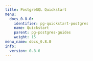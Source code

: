 ```yaml
---
title: PostgreSQL Quickstart
menu:
  docs_0.8.0:
    identifier: pg-quickstart-postgres
    name: Quickstart
    parent: pg-postgres-guides
    weight: 15
menu_name: docs_0.8.0
info:
  version: 0.8.0
---
```


